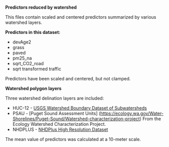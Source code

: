 **Predictors reduced by watershed**

This files contain scaled and centered predictors summarized by various watershed layers. 

**Predictors in this dataset:**

* devAge2
* grass
* paved 
* pm25_na
* sqrt_CO2_road 
* sqrt transformed traffic

Predictors have been scaled and centered, but not clamped. 

**Watershed polygon layers** 

Three watershed delination layers are included: 

* HUC-12 - [USGS Watershed Boundary Dataset of Subwatersheds ](https://developers.google.com/earth-engine/datasets/catalog/USGS_WBD_2017_HUC12) 
* PSAU - [Puget Sound Assessment Units] (https://ecology.wa.gov/Water-Shorelines/Puget-Sound/Watershed-characterization-project) From the Ecology Watershed 
Characterization Project. 
* NHDPLUS - [NHDPlus High Resolution Dataset](https://www.usgs.gov/national-hydrography/nhdplus-high-resolution) 

The mean value of predictors was calculated at a 10-meter scale. 

